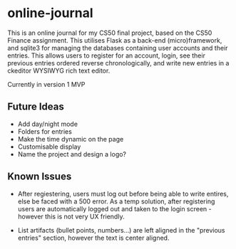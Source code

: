 # online-journal

This is an online journal for my CS50 final project, based on the CS50 Finance assignment. This utilises Flask as a back-end (micro)framework, and sqlite3 for managing the databases containing user accounts and their entries. This allows users to register for an account, login, see their previous entries ordered reverse chronologically, and write new entries in a ckeditor WYSIWYG rich text editor.

Currently in version 1 MVP

## Future Ideas
- Add day/night mode
- Folders for entries
- Make the time dynamic on the page
- Customisable display
- Name the project and design a logo?

## Known Issues
- After regiestering, users must log out before being able to write entires, else be faced with a 500 error. As a temp solution, after registering users are automatically logged out and taken to the login screen - however this is not very UX friendly.

- List artifacts (bullet points, numbers...) are left aligned in the "previous entries" section, however the text is center aligned.